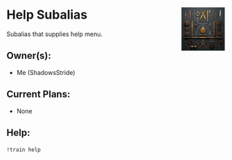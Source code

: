 <h1>Help Subalias<img align="right" src="../../image.png" width="100px"></h1>

Subalias that supplies help menu.

## Owner(s):
- Me (ShadowsStride)

## Current Plans:
- None

## Help:
`!train help`